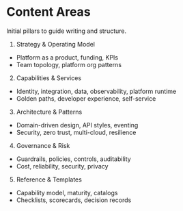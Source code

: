 # Content Areas

Initial pillars to guide writing and structure.

1) Strategy & Operating Model
- Platform as a product, funding, KPIs
- Team topology, platform org patterns

2) Capabilities & Services
- Identity, integration, data, observability, platform runtime
- Golden paths, developer experience, self-service

3) Architecture & Patterns
- Domain-driven design, API styles, eventing
- Security, zero trust, multi-cloud, resilience

4) Governance & Risk
- Guardrails, policies, controls, auditability
- Cost, reliability, security, privacy

5) Reference & Templates
- Capability model, maturity, catalogs
- Checklists, scorecards, decision records

